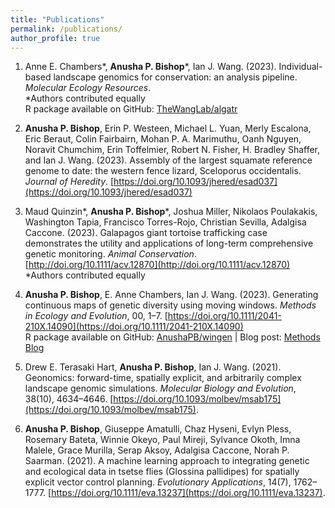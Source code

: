 ```yaml
---
title: "Publications"
permalink: /publications/
author_profile: true
---
```

1. Anne E. Chambers\*, **Anusha P. Bishop**\*, Ian J. Wang. (2023). Individual-based landscape genomics for conservation: an analysis pipeline. *Molecular Ecology Resources*.  
  *Authors contributed equally  
  R package available on GitHub: [TheWangLab/algatr](https://github.com/TheWangLab/algatr)

2. **Anusha P. Bishop**, Erin P. Westeen, Michael L. Yuan, Merly Escalona, Eric Beraut, Colin Fairbairn, Mohan P. A. Marimuthu, Oanh Nguyen, Noravit Chumchim, Erin Toffelmier, Robert N. Fisher, H. Bradley Shaffer, and Ian J. Wang. (2023). Assembly of the largest squamate reference genome to date: the western fence lizard, Sceloporus occidentalis. *Journal of Heredity*. [https://doi.org/10.1093/jhered/esad037](https://doi.org/10.1093/jhered/esad037) 

3. Maud Quinzin\*, **Anusha P. Bishop**\*, Joshua Miller, Nikolaos Poulakakis, Washington Tapia, Francisco Torres-Rojo, Christian Sevilla, Adalgisa Caccone. (2023). Galapagos giant tortoise trafficking case demonstrates the utility and applications of long-term comprehensive genetic monitoring. *Animal Conservation*. [http://doi.org/10.1111/acv.12870](http://doi.org/10.1111/acv.12870)  
  *Authors contributed equally

4. **Anusha P. Bishop**, E. Anne Chambers, Ian J. Wang. (2023). Generating continuous maps of genetic diversity using moving windows. *Methods in Ecology and Evolution*, 00, 1–7. [https://doi.org/10.1111/2041-210X.14090](https://doi.org/10.1111/2041-210X.14090)  
  R package available on GitHub: [AnushaPB/wingen](https://github.com/AnushaPB/wingen) | Blog post: [Methods Blog](https://methodsblog.com/)

5. Drew E. Terasaki Hart, **Anusha P. Bishop**, Ian J. Wang. (2021). Geonomics: forward-time, spatially explicit, and arbitrarily complex landscape genomic simulations. *Molecular Biology and Evolution*, 38(10), 4634–4646. [https://doi.org/10.1093/molbev/msab175](https://doi.org/10.1093/molbev/msab175).

6. **Anusha P. Bishop**, Giuseppe Amatulli, Chaz Hyseni, Evlyn Pless, Rosemary Bateta, Winnie Okeyo, Paul Mireji, Sylvance Okoth, Imna Malele, Grace Murilla, Serap Aksoy, Adalgisa Caccone, Norah P. Saarman. (2021). A machine learning approach to integrating genetic and ecological data in tsetse flies (Glossina pallidipes) for spatially explicit vector control planning. *Evolutionary Applications*, 14(7), 1762–1777. [https://doi.org/10.1111/eva.13237](https://doi.org/10.1111/eva.13237).
